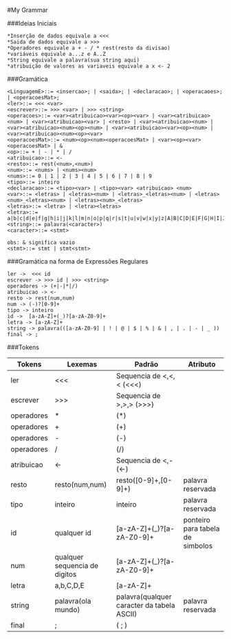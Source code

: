 #My Grammar

###Ideias Iniciais
    
    *Inserção de dados equivale a <<<
    *Saida de dados equivale a >>>
    *Operadores equivale a + - / * rest(resto da divisao)
    *variáveis equivale a...z e A..Z
    *String equivale a palavra(sua string aqui)
    *atribuição de valores as variaveis equivale a x <- 2
    
###Gramática 

    <LinguagemE>::= <insercao>; | <saida>; | <declaracao>; | <operacaoes>; | <operacoesMat>;
    <ler>::= <<< <var>   
    <escrever>::= >>> <var> | >>> <string>
    <operacoes>::= <var><atribuicao><var><op><var> | <var><atribuicao><num> | <var><atribuicao><var> | <resto> | <var><atribuicao><num> | <var><atribuicao><num><op><num> | <var><atribuicao><var><op><num> | <var><atribuicao><num><op><var> 
    <operacoesMat>::= <num><op><num><operacoesMat> | <var><op><var><operacoesMat> | &
    <op>::= + | - | * | /
    <atribuicao>::= <-
    <resto>::= rest(<num>,<num>)
    <num>::= <nums> | <nums><num>
    <nums>::= 0 | 1 | 2 | 3 | 4 | 5 | 6 | 7 | 8 | 9
    <tipo>::= inteiro 
    <declaracao>::= <tipo><var> | <tipo><var> <atribuicao> <num>
    <var>::= <letras> | <letras><num> | <letras>_<letras><num> | <letras><num>_<letras><num> | <letras><num>_<letras> 
    <letras>::= <letra> | <letra><letras>
    <letra>::= a|b|c|d|e|f|g|h|i|j|k|l|m|n|o|p|q|r|s|t|u|v|w|x|y|z|A|B|C|D|E|F|G|H|I|J|K|L|M|N|O|P|Q|R|S|T|U|V|W|X|Y|Z 
    <string>::= palavra(<caracter>)
    <caracter>::= <stmt>
    
    obs: & significa vazio
    <stmt>::= stmt | stmt<stmt>
    
###Gramática na forma de Expressões Regulares

    ler ->  <<< id  
    escrever -> >>> id | >>> <string>
    operadores -> (+|-|*|/) 
    atribuicao -> <-
    resto -> rest(num,num)
    num -> (-)?[0-9]+
    tipo -> inteiro 
    id ->  [a-zA-Z]+(_)?[a-zA-Z0-9]+
    letra -> [a-zA-Z]+
    string -> palavra(([a-zA-Z0-9] | ! | @ | $ | % | & | , | . | - | _ ))
    final -> ;
    
###Tokens
    

| Tokens      | Lexemas                     |     Padrão                                | Atributo                       |
|-------------|-----------------------------|-------------------------------------------|--------------------------------|
|   ler       |  <<<                        | Sequencia de <,<,<  (<<<)                 |                                |
| escrever    |  >>>                        | Sequencia de >,>,>  (>>>)                 |                                |
| operadores  |    *                        |        (*)                                |                                |
| operadores  |    +                        |        (+)                                |                                |
| operadores  |    -                        |        (-)                                |                                |
| operadores  |    /                        |        (/)                                |                                |
| atribuicao  |   <-                        |Sequencia de <,- (<-)                      |                                |
| resto       |resto(num,num)               |resto([0-9]+,[0-9]+)                       | palavra reservada              |
| tipo        |inteiro                      |      inteiro                              | palavra reservada              |
| id          |qualquer id                  | [a-zA-Z]+(_)?[a-zA-Z0-9]+                 |ponteiro para tabela de simbolos|
| num         |qualquer sequencia de digitos| [a-zA-Z]+(_)?[a-zA-Z0-9]+                 |                                |
| letra       |a,b,C,D,E                    | [a-zA-Z]+                                 |                                | 
| string      |palavra(ola mundo)           | palavra(qualquer caracter da tabela ASCII)| palavra reservada              | 
|final        |;                            |  ( ; )                                    |                                | 
    

